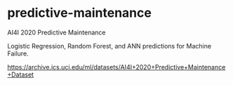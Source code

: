 # predictive-maintenance
AI4I 2020 Predictive Maintenance

Logistic Regression, Random Forest, and ANN predictions for Machine Failure.

https://archive.ics.uci.edu/ml/datasets/AI4I+2020+Predictive+Maintenance+Dataset
